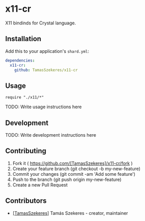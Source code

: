 # x11-cr

X11 bindinds for Crystal language.

## Installation


Add this to your application's `shard.yml`:

```yaml
dependencies:
  x11-cr:
    github: TamasSzekeres/x11-cr
```


## Usage


```crystal
require "./x11/*"
```


TODO: Write usage instructions here

## Development

TODO: Write development instructions here

## Contributing

1. Fork it ( https://github.com/[TamasSzekeres]/x11-cr/fork )
2. Create your feature branch (git checkout -b my-new-feature)
3. Commit your changes (git commit -am 'Add some feature')
4. Push to the branch (git push origin my-new-feature)
5. Create a new Pull Request

## Contributors

- [[TamasSzekeres]](https://github.com/[TamasSzekeres]) Tamás Szekeres - creator, maintainer
